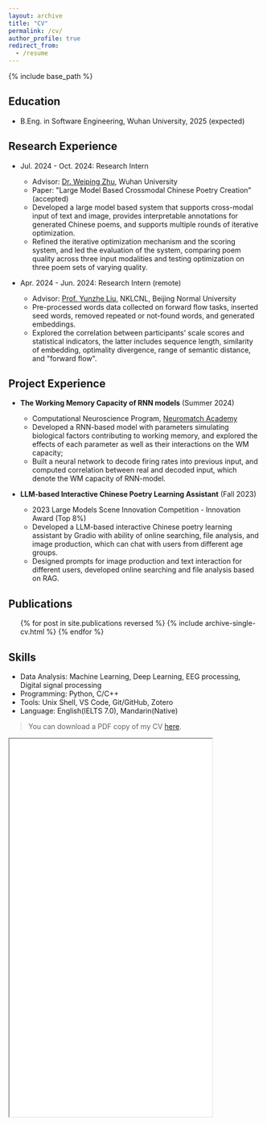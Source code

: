 ```yaml
---
layout: archive
title: "CV"
permalink: /cv/
author_profile: true
redirect_from:
  - /resume
---
```


{% include base_path %}


## Education
<!-- * Ph.D in Version Control Theory, GitHub University, 2018 (expected)
* M.S. in Jekyll, GitHub University, 2014 -->
* B.Eng. in Software Engineering, Wuhan University, 2025 (expected)

## Research Experience

- Jul. 2024 - Oct. 2024: Research Intern 
  - Advisor: [Dr. Weiping Zhu](https://cs.whu.edu.cn/info/1019/2920.htm), Wuhan University
  - Paper: "Large Model Based Crossmodal Chinese Poetry Creation" (accepted)
  - Developed a large model based system that supports cross-modal input of text and image, provides interpretable annotations for generated Chinese poems, and supports multiple rounds of iterative optimization.
  - Refined the iterative optimization mechanism and the scoring system, and led the evaluation of the system, comparing poem quality across three input modalities and testing optimization on three poem sets of varying quality.

- Apr. 2024 - Jun. 2024: Research Intern (remote)
  - Advisor: [Prof. Yunzhe Liu](https://brain.bnu.edu.cn/kytd/jsyjy/Ljs/18e25c12984e48eb966932924b9b76c7.htm), NKLCNL, Beijing Normal University
  - Pre-processed words data collected on forward flow tasks, inserted seed words, removed repeated or not-found words, and generated embeddings.
  - Explored the correlation between participants' scale scores and statistical indicators, the latter includes sequence length, similarity of embedding, optimality divergence, range of semantic distance, and "forward flow".

  <!-- - Pre-processed words data on forward flow tasks, generated embeddings, and explored correlation between participants’ scale scores and statistical indicators, the latter includes sequence length, similarity of embedding, optimality divergence, range of semantic distance, and "forward flow" -->

<!-- * Summer 2015: Research Assistant
  * Github University
  * Duties included: Tagging issues
  * Supervisor: Professor Git -->
  
## Project Experience

- **The Working Memory Capacity of RNN models**  (Summer 2024)
  - Computational Neuroscience Program, [Neuromatch Academy](https://neuromatch.io)
  - Developed a RNN-based model with parameters simulating biological factors contributing to working memory, and explored the effects of each parameter as well as their interactions on the WM capacity;
  - Built a neural network to decode firing rates into previous input, and computed correlation between real and decoded input, which denote the WM capacity of RNN-model.
  
  <!-- - Developed a RNN-based model with parameters simulating biological factors contributing to working memory, and investigate the effects of each parameter as well as their interactions on the WM capacity. -->

- **LLM-based Interactive Chinese Poetry Learning Assistant** (Fall 2023)
  - 2023 Large Models Scene Innovation Competition - Innovation Award (Top 8%) 
  - Developed a LLM-based interactive Chinese poetry learning assistant by Gradio with ability of online searching, file analysis, and image production, which can chat with users from different age groups.
  - Designed prompts for image production and text interaction for different users, developed online searching and file analysis based on RAG.
  
  <!-- - Designed prompts for image production as well as text interaction for different users, integrated them into program with Langchain based on API of SparkDesk;
  - Developed modules for online searching and file uploading based on RAG, including data indexing, query formulation, retrieval, data integration and response generation;
  - Developed web interface based on Gradio, including history records, theme selection, mode switching and file uploading. -->
  <!-- - Built a network to decode firing rates into previous input, use the correlation between real and decoded input to denote the WM capacity of RNN-model; -->

## Publications
  <!-- <i>* Equal authorship</i> -->
  <ul>{% for post in site.publications reversed %}
    {% include archive-single-cv.html %}
  {% endfor %}
  </ul>

## Skills
- Data Analysis: Machine Learning, Deep Learning, EEG processing, Digital signal processing
- Programming: Python, C/C++
- Tools: Unix Shell, VS Code, Git/GitHub, Zotero
- Language: English(IELTS 7.0), Mandarin(Native)


> You can download a PDF copy of my CV [here]({{base_path}}/files/CV_ZhidongZhang.pdf).

<iframe src="{{base_path}}/files/CV_ZhidongZhang.pdf" width="80%" height="750px"></iframe>
<!-- <embed src="{{base_path}}/files/CV_ZhidongZhang.pdf" type="application/pdf" width="70%" height="500px"> -->


<!-- ![CV_ZhidongZhang]({{base_path}}/files/CV_ZhidongZhang.pdf) -->


<!-- Talks
======
  <ul>{% for post in site.talks reversed %}
    {% include archive-single-talk-cv.html  %}
  {% endfor %}</ul>
  
Teaching
======
  <ul>{% for post in site.teaching reversed %}
    {% include archive-single-cv.html %}
  {% endfor %}</ul>
  
Service and leadership
======
* Currently signed in to 43 different slack teams -->
